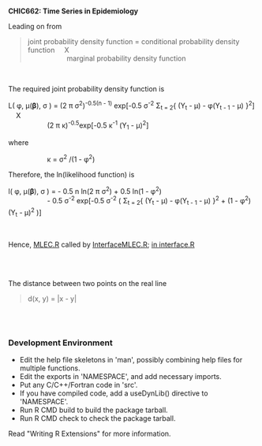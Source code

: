 <br>

**CHIC662: Time Series in Epidemiology**


Leading on from 

> joint probability density function = conditional probability density function &nbsp; &nbsp; X <br>
> &nbsp; &nbsp; &nbsp; &nbsp; &nbsp; &nbsp; &nbsp; &nbsp; &nbsp; &nbsp; marginal probability density function
> 

<br>

The required joint probability density function is

L( &phi;, &mu;(**&beta;**), &sigma; ) = (2 &pi; &sigma;<sup>2</sup>)<sup>-0.5(n - 1)</sup>
  exp[-0.5 &sigma;<sup>-2</sup> &Sigma;<sub>t = 2</sub>{ (Y<sub>t</sub> - &mu;) - &phi;(Y<sub>t - 1</sub> - &mu;) }<sup>2</sup>] 
  &nbsp; &nbsp; X <br>
  &nbsp; &nbsp; &nbsp; &nbsp; &nbsp; &nbsp; &nbsp; &nbsp; &nbsp; &nbsp;
  (2 &pi; &kappa;)<sup>-0.5</sup>exp[-0.5 &kappa;<sup>-1</sup> (Y<sub>1</sub> - &mu;)<sup>2</sup>]

where

&nbsp; &nbsp; &nbsp; &nbsp; &nbsp; &nbsp; &nbsp; &nbsp; &nbsp; &nbsp; &kappa; = &sigma;<sup>2</sup> /(1 - &phi;<sup>2</sup>)

Therefore, the ln(likelihood function) is

l( &phi;, &mu;(**&beta;**), &sigma; ) = - 0.5 n ln(2 &pi; &sigma;<sup>2</sup>) + 0.5 ln(1 - &phi;<sup>2</sup>) <br>
  &nbsp; &nbsp; &nbsp; &nbsp; &nbsp; &nbsp; &nbsp; &nbsp; &nbsp; &nbsp;
  -&nbsp;0.5 &sigma;<sup>-2</sup>
  exp[-0.5 &sigma;<sup>-2</sup> 
      ( &Sigma;<sub>t = 2</sub>{ (Y<sub>t</sub> - &mu;) - &phi;(Y<sub>t - 1</sub> - &mu;) }<sup>2</sup> + 
          (1 - &phi;<sup>2</sup>)(Y<sub>t</sub> - &mu;)<sup>2</sup> )]

<br>

Hence, [MLEC.R](./R/kericho/likelihood/MLEC.R) called by 
[InterfaceMLEC.R](./R/kericho/likelihood/InterfaceMLEC.R); [in interface.R](./R/kericho/modelling/interface.R)

<br>
<br>

The distance between two points on the real line

> d(x, y) = |x - y|

<br>
<br>

### Development Environment

* Edit the help file skeletons in 'man', possibly combining help files
  for multiple functions.
* Edit the exports in 'NAMESPACE', and add necessary imports.
* Put any C/C++/Fortran code in 'src'.
* If you have compiled code, add a useDynLib() directive to
  'NAMESPACE'.
* Run R CMD build to build the package tarball.
* Run R CMD check to check the package tarball.

Read "Writing R Extensions" for more information.

<br>
<br>

<br>
<br>

<br>
<br>

<br>
<br>
